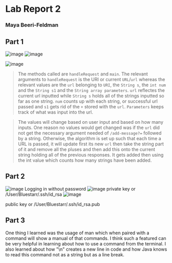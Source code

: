 # Lab Report 2
### Maya Beeri-Feldman

## Part 1

![image](https://github.com/mbeerifeldman/cse15l-lab-reports/assets/114952150/1a365746-5ac9-49b4-9537-bfffd4ea8502)
![image](https://github.com/mbeerifeldman/cse15l-lab-reports/assets/114952150/247c1f86-842e-475d-8371-91674b9f2f9d)

![image](https://github.com/mbeerifeldman/cse15l-lab-reports/assets/114952150/db81d6ff-15ac-4dca-86b6-f7629b3a8708)

> The methods called are `handleRequest` and `main`. The relevant arguments to `handleRequest` is the URI or current `URL`/`url` whereas
> the relevant values are the `url` belonging to `URI`, the `String s`, the `int num` and the `String s1` and the `String array parameters`.
> `url` reflectes the current url inputted while `String s` holds all of the strings inputted so far as one string.
> `num` counts up with each string, or successful url passed and `s1` gets rid of the `+` stored with the `url`.
> `Parameters` keeps track of what was input into the url.

> The values will change based on user input and based on how many inputs. One reason no values would get changed was if
> the `url` did not get the necessary argument needed of `/add-message?=` followed by a string. Otherwise, the algorithm is set up
> such that each time a URL is passed, it will update first its new `url` then take the string part of it and remove all
> the pluses and then add this onto the current string holding all of the previous responses. It gets added then using the int value
> which counts how many strings have been added.

## Part 2 

![image](https://github.com/mbeerifeldman/cse15l-lab-reports/assets/114952150/89acdec9-f9cd-44c2-b9b7-59a17c2f72f6)
Logging in without password
![image](https://github.com/mbeerifeldman/cse15l-lab-reports/assets/114952150/cbae18a8-1d89-400b-a9da-e214031eade6)
private key or /User/Bluestarr/.ssh/id_rsa
![image](https://github.com/mbeerifeldman/cse15l-lab-reports/assets/114952150/6f89f50e-c876-41e3-bd99-543ece8fc501)

public key or /User/Bluestarr/.ssh/id_rsa.pub


## Part 3
One thing I learned was the usage of man which when paired with a command will show a manual of that commands. I think such a featured
can be very helpful in learning about how to use a command from the terminal. I also learned about how "\n" creates a new line in code and
how Java knows to read this command not as a string but as a line break. 
